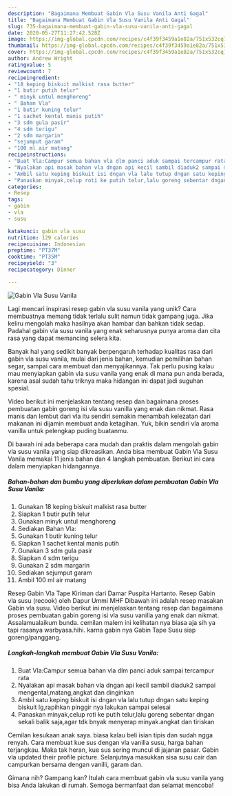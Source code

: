 ```yaml
---
description: "Bagaimana Membuat Gabin Vla Susu Vanila Anti Gagal"
title: "Bagaimana Membuat Gabin Vla Susu Vanila Anti Gagal"
slug: 735-bagaimana-membuat-gabin-vla-susu-vanila-anti-gagal
date: 2020-05-27T11:27:42.528Z
image: https://img-global.cpcdn.com/recipes/c4f39f3459a1e82a/751x532cq70/gabin-vla-susu-vanila-foto-resep-utama.jpg
thumbnail: https://img-global.cpcdn.com/recipes/c4f39f3459a1e82a/751x532cq70/gabin-vla-susu-vanila-foto-resep-utama.jpg
cover: https://img-global.cpcdn.com/recipes/c4f39f3459a1e82a/751x532cq70/gabin-vla-susu-vanila-foto-resep-utama.jpg
author: Andrew Wright
ratingvalue: 5
reviewcount: 7
recipeingredient:
- "18 keping biskuit malkist rasa butter"
- "1 butir putih telur"
- " minyk untul menghoreng"
- " Bahan Vla"
- "1 butir kuning telur"
- "1 sachet kental manis putih"
- "3 sdm gula pasir"
- "4 sdm terigu"
- "2 sdm margarin"
- "sejumput garam"
- "100 ml air matang"
recipeinstructions:
- "Buat Vla:Campur semua bahan vla dlm panci aduk sampai tercampur rata"
- "Nyalakan api masak bahan vla dngan api kecil sambil diaduk2 sampai mengental,matang,angkat dan dinginkan"
- "Ambil satu keping biskuit isi dngan vla lalu tutup dngan satu keping biskuit lg,rapihkan pinggir nya lakukan sampai selesai"
- "Panaskan minyak,celup roti ke putih telur,lalu goreng sebentar dngan sekali balik saja,agar tdk bnyak menyerap minyak.angkat dan tiriskan"
categories:
- Resep
tags:
- gabin
- vla
- susu

katakunci: gabin vla susu 
nutrition: 129 calories
recipecuisine: Indonesian
preptime: "PT37M"
cooktime: "PT35M"
recipeyield: "3"
recipecategory: Dinner

---
```



![Gabin Vla Susu Vanila](https://img-global.cpcdn.com/recipes/c4f39f3459a1e82a/751x532cq70/gabin-vla-susu-vanila-foto-resep-utama.jpg)

Lagi mencari inspirasi resep gabin vla susu vanila yang unik? Cara membuatnya memang tidak terlalu sulit namun tidak gampang juga. Jika keliru mengolah maka hasilnya akan hambar dan bahkan tidak sedap. Padahal gabin vla susu vanila yang enak seharusnya punya aroma dan cita rasa yang dapat memancing selera kita.

Banyak hal yang sedikit banyak berpengaruh terhadap kualitas rasa dari gabin vla susu vanila, mulai dari jenis bahan, kemudian pemilihan bahan segar, sampai cara membuat dan menyajikannya. Tak perlu pusing kalau mau menyiapkan gabin vla susu vanila yang enak di mana pun anda berada, karena asal sudah tahu triknya maka hidangan ini dapat jadi suguhan spesial.

Video berikut ini menjelaskan tentang resep dan bagaimana proses pembuatan gabin goreng isi vla susu vanilla yang enak dan nikmat. Rasa manis dan lembut dari vla itu sendiri semakin menambah kelezatan dari makanan ini dijamin membuat anda ketagihan. Yuk, bikin sendiri vla aroma vanilla untuk pelengkap puding buatanmu.


Di bawah ini ada beberapa cara mudah dan praktis dalam mengolah gabin vla susu vanila yang siap dikreasikan. Anda bisa membuat Gabin Vla Susu Vanila memakai 11 jenis bahan dan 4 langkah pembuatan. Berikut ini cara dalam menyiapkan hidangannya.

<!--inarticleads1-->

##### Bahan-bahan dan bumbu yang diperlukan dalam pembuatan Gabin Vla Susu Vanila:

1. Gunakan 18 keping biskuit malkist rasa butter
1. Siapkan 1 butir putih telur
1. Gunakan  minyk untul menghoreng
1. Sediakan  Bahan Vla:
1. Gunakan 1 butir kuning telur
1. Siapkan 1 sachet kental manis putih
1. Gunakan 3 sdm gula pasir
1. Siapkan 4 sdm terigu
1. Gunakan 2 sdm margarin
1. Sediakan sejumput garam
1. Ambil 100 ml air matang


Resep Gabin Vla Tape Kiriman dari Damar Puspita Hartanto. Resep Gabin vla susu (recook) oleh Dapur Ummi MHF Dibawah ini adalah resep masakan Gabin vla susu. Video berikut ini menjelaskan tentang resep dan bagaimana proses pembuatan gabin goreng isi vla susu vanilla yang enak dan nikmat. Assalamualaikum bunda. cemilan malem ini kelihatan nya biasa aja sih ya tapi rasanya warbyasa.hihi. karna gabin nya Gabin Tape Susu siap goreng/panggang. 

<!--inarticleads2-->

##### Langkah-langkah membuat Gabin Vla Susu Vanila:

1. Buat Vla:Campur semua bahan vla dlm panci aduk sampai tercampur rata
1. Nyalakan api masak bahan vla dngan api kecil sambil diaduk2 sampai mengental,matang,angkat dan dinginkan
1. Ambil satu keping biskuit isi dngan vla lalu tutup dngan satu keping biskuit lg,rapihkan pinggir nya lakukan sampai selesai
1. Panaskan minyak,celup roti ke putih telur,lalu goreng sebentar dngan sekali balik saja,agar tdk bnyak menyerap minyak.angkat dan tiriskan


Cemilan kesukaan anak saya. biasa kalau beli isian tipis dan sudah ngga renyah. Cara membuat kue sus dengan vla vanilla susu, harga bahan terjangkau. Maka tak heran, kue sus sering muncul di jajanan pasar. Gabin vla updated their profile picture. Selanjutnya masukkan sisa susu cair dan campurkan bersama dengan vanilli, garam dan. 

Gimana nih? Gampang kan? Itulah cara membuat gabin vla susu vanila yang bisa Anda lakukan di rumah. Semoga bermanfaat dan selamat mencoba!

